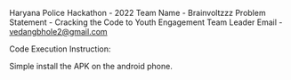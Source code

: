 Haryana Police Hackathon - 2022
Team Name - Brainvoltzzz
Problem Statement - Cracking the Code to Youth Engagement
Team Leader Email - vedangbhole2@gmail.com

Code Execution Instruction:

Simple install the APK on the android phone.
